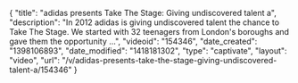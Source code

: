 {
    "title": "adidas presents Take The Stage: Giving undiscovered talent a",
    "description": "In 2012 adidas is giving undiscovered talent the chance to Take The Stage. We started with 32 teenagers from London's boroughs and gave them the opportunity ...",
    "videoid": "154346",
    "date_created": "1398106893",
    "date_modified": "1418181302",
    "type": "captivate",
    "layout": "video",
    "url": "\/v\/adidas-presents-take-the-stage-giving-undiscovered-talent-a\/154346"
}